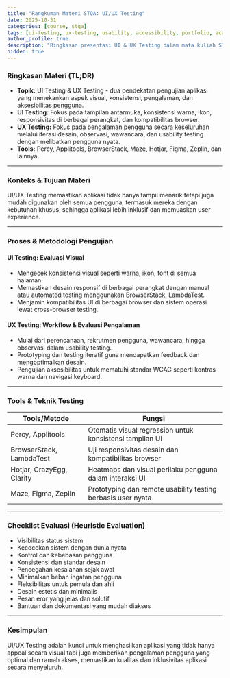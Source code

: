 ```yaml
---
title: "Rangkuman Materi STQA: UI/UX Testing"
date: 2025-10-31
categories: [course, stqa]
tags: [ui-testing, ux-testing, usability, accessibility, portfolio, academic]
author_profile: true
description: "Ringkasan presentasi UI & UX Testing dalam mata kuliah STQA, berisi penjelasan konsep, workflow, tools, dan checklist evaluasi desain aplikasi."
hidden: true
---
```


### Ringkasan Materi (TL;DR)

* **Topik:** UI Testing & UX Testing - dua pendekatan pengujian aplikasi yang menekankan aspek visual, konsistensi, pengalaman, dan aksesibilitas pengguna.
* **UI Testing:** Fokus pada tampilan antarmuka, konsistensi warna, ikon, responsivitas di berbagai perangkat, dan kompatibilitas browser.
* **UX Testing:** Fokus pada pengalaman pengguna secara keseluruhan melalui iterasi desain, observasi, wawancara, dan usability testing dengan melibatkan pengguna nyata.
* **Tools:** Percy, Applitools, BrowserStack, Maze, Hotjar, Figma, Zeplin, dan lainnya.

---

### Konteks & Tujuan Materi

UI/UX Testing memastikan aplikasi tidak hanya tampil menarik tetapi juga mudah digunakan oleh semua pengguna, termasuk mereka dengan kebutuhan khusus, sehingga aplikasi lebih inklusif dan memuaskan user experience.

---

### Proses & Metodologi Pengujian

#### UI Testing: Evaluasi Visual
- Mengecek konsistensi visual seperti warna, ikon, font di semua halaman.
- Memastikan desain responsif di berbagai perangkat dengan manual atau automated testing menggunakan BrowserStack, LambdaTest.
- Menjamin kompatibilitas UI di berbagai browser dan sistem operasi lewat cross-browser testing.

#### UX Testing: Workflow & Evaluasi Pengalaman
- Mulai dari perencanaan, rekrutmen pengguna, wawancara, hingga observasi dalam usability testing.
- Prototyping dan testing iteratif guna mendapatkan feedback dan mengoptimalkan desain.
- Pengujian aksesibilitas untuk mematuhi standar WCAG seperti kontras warna dan navigasi keyboard.

---

### Tools & Teknik Testing

| Tools/Metode            | Fungsi                                                       |
|-------------------------|--------------------------------------------------------------|
| Percy, Applitools       | Otomatis visual regression untuk konsistensi tampilan UI     |
| BrowserStack, LambdaTest| Uji responsivitas desain dan kompatibilitas browser          |
| Hotjar, CrazyEgg, Clarity| Heatmaps dan visual perilaku pengguna dalam interaksi UI    |
| Maze, Figma, Zeplin     | Prototyping dan remote usability testing berbasis user nyata |

---

### Checklist Evaluasi (Heuristic Evaluation)

- Visibilitas status sistem
- Kecocokan sistem dengan dunia nyata
- Kontrol dan kebebasan pengguna
- Konsistensi dan standar desain
- Pencegahan kesalahan sejak awal
- Minimalkan beban ingatan pengguna
- Fleksibilitas untuk pemula dan ahli
- Desain estetis dan minimalis
- Pesan eror yang jelas dan solutif
- Bantuan dan dokumentasi yang mudah diakses

---

### Kesimpulan

UI/UX Testing adalah kunci untuk menghasilkan aplikasi yang tidak hanya appeal secara visual tapi juga memberikan pengalaman pengguna yang optimal dan ramah akses, memastikan kualitas dan inklusivitas aplikasi secara menyeluruh.
